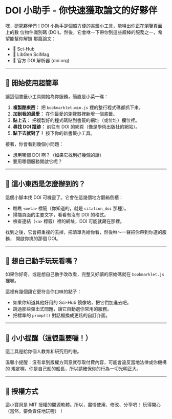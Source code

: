 # DOI 小助手 - 你快速獲取論文的好夥伴

嘿，研究夥伴們！DOI 小助手是個超方便的書籤小工具，能嗅出你正在瀏覽頁面上的數
位物件識別碼 (DOI)。然後，它會咻一下帶你到這些超棒的服務之一，希望能幫你解鎖
那篇論文：

- 🧪 Sci-Hub
- 📘 LibGen SciMag
- 🔗 官方 DOI 解析器 (doi.org)

---

## 🚀 開始使用超簡單

讓這個書籤小工具開始為你服務，簡直是小菜一碟：

1. **複製酷東西：** 把 `bookmarklet.min.js` 裡的整行程式碼都抓下來。
2. **加到我的最愛：** 在你最愛的瀏覽器裡新增一個書籤。
3. **貼上去：** 把複製好的程式碼貼到書籤的網址（或位址）欄位裡。
4. **尋找 DOI 蹤跡：** 前往有 DOI 的網頁（像是學術出版社的網站）。
5. **點下去就對了！** 按下你的新書籤小工具。

接著，你會看到幾個小問題：

- 想用哪個 DOI 啊？（如果它找到好幾個的話）
- 要用哪個服務開啟它呢？

---

## 🤔 這小東西是怎麼辦到的？

這個小腳本找 DOI 可機靈了。它會在這幾個地方翻箱倒櫃：

- 瞧瞧 `<meta>` 標籤（你知道的，就是 `citation_doi` 那種）。
- 掃描頁面的主要文字，看看有沒有 DOI 的格式。
- 檢查連結（`<a>` 標籤）裡的網址，DOI 可能就藏在那裡。

找到之後，它會把重複的去掉，把清單秀給你看，然後咻～一聲把你帶到你選的服務，
開啟你挑的那個 DOI。

---

## 🔧 想自己動手玩玩看嗎？

如果你好奇，或是想自己動手改改看，完整又好讀的原始碼就在 `bookmarklet.js` 裡喔。

這裡有幾個讓它更符合你口味的點子：

- 如果你知道其他好用的 Sci-Hub 鏡像站，把它們加進去吧。
- 跳過那些彈出式問題，讓它自動選你常用的服務。
- 把標準的 `prompt()` 對話框換成更炫的自訂介面。

---

## 📢 小小提醒（這很重要喔！）

這工具是給你個人教育和研究用的啦。

溫馨小提醒：沒有拿到版權方同意就存取付費內容，可能會違反當地法律或你機構的
規定喔。你是自己船的船長，所以請確保你的行為一切光明正大。

---

## 📜 授權方式

這小寶貝是 MIT 授權的開源軟體。所以，盡情使用、修改、分享吧！
玩得開心（當然，要負責任地玩喔）！

        